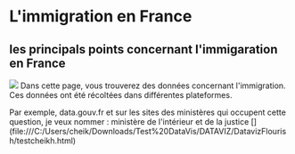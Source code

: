 # L'immigration en France 
## les principals points concernant l'immigaration en France 
![](https://i.ytimg.com/vi/F7JQTmyL5Bg/maxresdefault.jpg)
  Dans cette page, vous trouverez des données concernant l'immigration. Ces données ont été récoltées dans différentes plateformes.
  
  Par exemple, data.gouv.fr et sur les sites des ministères qui occupent cette question, je veux nommer : ministère de l'intérieur et de la justice
  [] (file:///C:/Users/cheik/Downloads/Test%20DataVis/DATAVIZ/DatavizFlourish/testcheikh.html)
 
